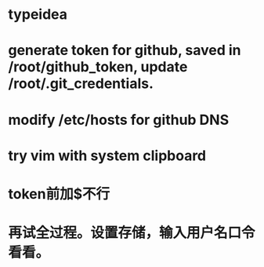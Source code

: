 # typeidea

# generate token for github, saved in /root/github_token, update /root/.git_credentials.

# modify /etc/hosts for github DNS

# try vim with system clipboard

# token前加$不行

# 再试全过程。设置存储，输入用户名口令看看。
